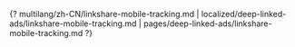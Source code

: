 {? multilang/zh-CN/linkshare-mobile-tracking.md | localized/deep-linked-ads/linkshare-mobile-tracking.md | pages/deep-linked-ads/linkshare-mobile-tracking.md ?}
